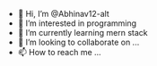 - 👋 Hi, I’m @Abhinav12-alt
- 👀 I’m interested in programming
- 🌱 I’m currently learning mern stack
- 💞️ I’m looking to collaborate on ...
- 📫 How to reach me ...

<!---
Abhinav12-alt/Abhinav12-alt is a ✨ special ✨ repository because its `README.md` (this file) appears on your GitHub profile.
You can click the Preview link to take a look at your changes.
--->
